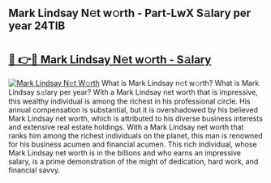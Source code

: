 ## Mark Lindsay N𝚎t w𝚘rth - Part-LwX S𝚊lary per year 24TlB

# <h2><a href="http://gc34o7n.nevu.top/?p=Mark+Lindsay">🔗 👉🔴 Mark Lindsay N𝚎t w𝚘rth - S𝚊lary</a></h2>

[![Mark Lindsay N𝚎t W𝚘rth](https://i.imgur.com/Oavwk0R.jpeg)](http://gc34o7n.nevu.top/?p=Mark+Lindsay)
What is Mark Lindsay n𝚎t w𝚘rth? What is Mark Lindsay s𝚊lary per year?
With a Mark Lindsay net worth that is impressive, this wealthy individual is among the richest in his professional circle. His annual compensation is substantial, but it is overshadowed by his believed Mark Lindsay net worth, which is attributed to his diverse business interests and extensive real estate holdings. With a Mark Lindsay net worth that ranks him among the richest individuals on the planet, this man is renowned for his business acumen and financial acumen. This rich individual, whose Mark Lindsay net worth is in the billions and who earns an impressive salary, is a prime demonstration of the might of dedication, hard work, and financial savvy.

